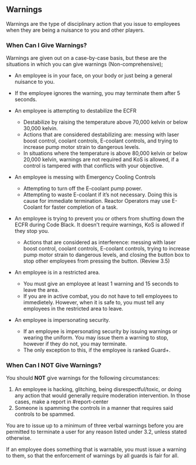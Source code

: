 ## Warnings
Warnings are the type of disciplinary action that you issue to employees when they are being a nuisance to you and other players.

### When Can I Give Warnings?
Warnings are given out on a case-by-case basis, but these are the situations in which you can give warnings (Non-comprehensive);
- An employee is in your face, on your body or just being a general nuisance to you.
 - If the employee ignores the warning, you may terminate them after 5 seconds.
- An employee is attempting to destabilize the ECFR
  - Destabilize by raising the temperature above 70,000 kelvin or below 30,000 kelvin.
  - Actions that are considered destabilizing are: messing with laser boost control, coolant controls, E-coolant controls, and trying to increase pump motor strain to dangerous levels.
  - In situations where the temperature is above 80,000 kelvin or below 20,000 kelvin, warnings are not required and KoS is allowed, if a control is tampered with that conflicts with your objective.
- An employee is messing with Emergency Cooling Controls
  - Attempting to turn off the E-coolant pump power.
  - Attempting to waste E-coolant if it’s not necessary. Doing this is cause for immediate termination. Reactor Operators may use E-Coolant for faster completion of a task.
- An employee is trying to prevent you or others from shutting down the ECFR during Code Black. It doesn't require warnings, KoS is allowed if they stop you.
  - Actions that are considered as interference: messing with laser boost control, coolant controls, E-coolant controls, trying to increase pump motor strain to dangerous levels, and closing the button box to stop other employees from pressing the button. (Review 3.5)
- An employee is in a restricted area.
  - You must give an employee at least 1 warning and 15 seconds to leave the area.
  - If you are in active combat, you do not have to tell employees to immedietely. However, when it is safe to, you must tell any employees in the restricted area to leave.

- An employee is impersonating security.
  - If an employee is impersonating security by issuing warnings or wearing the uniform. You may issue them a warning to stop, however if they do not, you may terminate.
  - The only exception to this, if the employee is ranked Guard+.

### When Can I NOT Give Warnings?
You should **NOT** give warnings for the following circumstances:
1. An employee is hacking, glitching, being disrespectful/toxic, or doing any action that would generally require moderation intervention. In those cases, make a report in #report-center
2. Someone is spamming the controls in a manner that requires said controls to be spammed.

You are to issue up to a minimum of three verbal warnings before you are permitted to terminate a user for any reason listed under 3.2, unless stated otherwise.

If an employee does something that is warnable, you must issue a warning to them, so that the enforcement of warnings by all guards is fair for all.